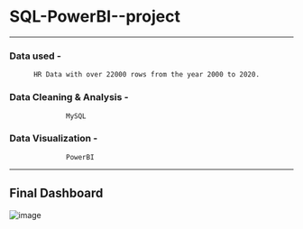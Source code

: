 # SQL-PowerBI--project
-----------------------------------------------


### Data used -
          HR Data with over 22000 rows from the year 2000 to 2020.

### Data Cleaning & Analysis - 
                  MySQL

### Data Visualization - 
                  PowerBI

---------------------------------------------------
## Final Dashboard
![image](https://user-images.githubusercontent.com/127017909/236206256-55c32cd8-73a3-4358-b7e8-a56a10e57f17.png)
